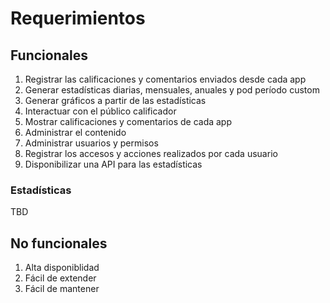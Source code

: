 # Requerimientos

## Funcionales

1. Registrar las calificaciones y comentarios enviados desde cada app
2. Generar estadísticas diarias, mensuales, anuales y pod período custom
3. Generar gráficos a partir de las estadísticas
4. Interactuar con el público calificador
5. Mostrar calificaciones y comentarios de cada app
6. Administrar el contenido
7. Administrar usuarios y permisos
8. Registrar los accesos y acciones realizados por cada usuario
9. Disponibilizar una API para las estadísticas

### Estadísticas

TBD

## No funcionales

1. Alta disponiblidad
2. Fácil de extender
3. Fácil de mantener